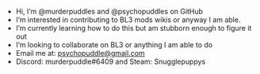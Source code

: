 - Hi, I’m @murderpuddles and @psychopuddles on GitHub
- I’m interested in contributing to BL3 mods wikis or anyway I am able.
- I’m currently learning how to do this but am stubborn enough to figure it out
- I’m looking to collaborate on BL3 or anything I am able to do
- Email me at: psychopuddle@gmail.com
- Discord: murderpuddle#6409 and Steam: Snugglepuppys

